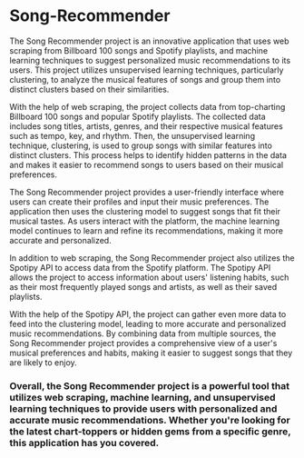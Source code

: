# Song-Recommender
The Song Recommender project is an innovative application that uses web scraping from Billboard 100 songs and Spotify playlists, and machine learning techniques to suggest personalized music recommendations to its users. This project utilizes unsupervised learning techniques, particularly clustering, to analyze the musical features of songs and group them into distinct clusters based on their similarities.

With the help of web scraping, the project collects data from top-charting Billboard 100 songs and popular Spotify playlists. The collected data includes song titles, artists, genres, and their respective musical features such as tempo, key, and rhythm. Then, the unsupervised learning technique, clustering, is used to group songs with similar features into distinct clusters. This process helps to identify hidden patterns in the data and makes it easier to recommend songs to users based on their musical preferences.

The Song Recommender project provides a user-friendly interface where users can create their profiles and input their music preferences. The application then uses the clustering model to suggest songs that fit their musical tastes. As users interact with the platform, the machine learning model continues to learn and refine its recommendations, making it more accurate and personalized.

In addition to web scraping, the Song Recommender project also utilizes the Spotipy API to access data from the Spotify platform. The Spotipy API allows the project to access information about users' listening habits, such as their most frequently played songs and artists, as well as their saved playlists.

With the help of the Spotipy API, the project can gather even more data to feed into the clustering model, leading to more accurate and personalized music recommendations. By combining data from multiple sources, the Song Recommender project provides a comprehensive view of a user's musical preferences and habits, making it easier to suggest songs that they are likely to enjoy.

### Overall, the Song Recommender project is a powerful tool that utilizes web scraping, machine learning, and unsupervised learning techniques to provide users with personalized and accurate music recommendations. Whether you're looking for the latest chart-toppers or hidden gems from a specific genre, this application has you covered.
